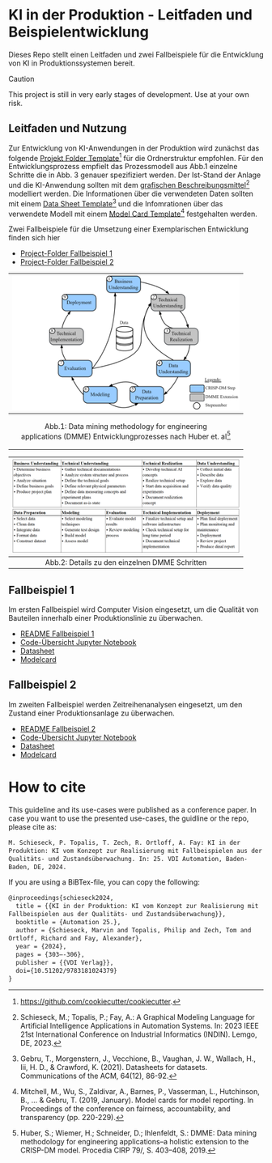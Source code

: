 # KI in der Produktion - Leitfaden und Beispielentwicklung
Dieses Repo stellt einen Leitfaden und zwei Fallbeispiele für die Entwicklung von KI in Produktionssystemen bereit.

> [!CAUTION]
> This project is still in very early stages of development. Use at your own risk.

## Leitfaden und Nutzung
Zur Entwicklung von KI-Anwendungen in der Produktion wird zunächst das folgende [Projekt Folder Template](templates/folder-structure)[^1] für die Ordnerstruktur empfohlen. Für den Entwicklungsprozess empfielt das Prozessmodell aus Abb.1 einzelne Schritte die in Abb. 3 genauer spezifiziert werden. Der Ist-Stand der Anlage und die KI-Anwendung sollten mit dem [grafischen Beschreibungsmittel](https://github.com/schiesem/GML-AIAAS)[^2] modelliert werden. Die Informationen über die verwendeten Daten sollten mit einem [Data Sheet Template](templates/datasheets/datasheet-for-dataset-template.md)[^3] und die Infomrationen über das verwendete Modell mit einem [Model Card Template](templates/modelcards/model-card-template.md)[^4] festgehalten werden.

Zwei Fallbeispiele für die Umsetzung einer Exemplarischen Entwicklung finden sich hier
- [Project-Folder Fallbeispiel 1](use-case-1)
- [Project-Folder Fallbeispiel 2](use-case-2)

| <img src="/templates/figures/figures-DMME.png" width="450"/>|
|:--:|
| <p>Abb.1: Data mining methodology for engineering  <br> applications (DMME) Entwicklungprozesses nach Huber et. al[^5] </p>|

| <img src="/templates/figures/process-steps.png" width="450"/>|
|:--:|
| Abb.2: Details zu den einzelnen DMME Schritten|

## Fallbeispiel 1
Im ersten Fallbeispiel wird Computer Vision eingesetzt, um die Qualität von Bauteilen innerhalb einer Produktionslinie zu überwachen.
- [README Fallbeispiel 1](use-case-1/README.md)
- [Code-Übersicht Jupyter Notebook](tbd.)
- [Datasheet](use-case-1/reports/datasheet.md)
- [Modelcard](use-case-1/reports/model-card.md)

## Fallbeispiel 2
Im zweiten Fallbeispiel werden Zeitreihenanalysen eingesetzt, um den Zustand einer Produktionsanlage zu überwachen.
- [README Fallbeispiel 2](use-case-2/README.md)
- [Code-Übersicht Jupyter Notebook](use-case-2/notebooks/project.ipynb)
- [Datasheet](use-case-2/reports/datasheet.md)
- [Modelcard](use-case-2/reports/model-card.md)

# How to cite

This guideline and its use-cases were published as a conference paper. In case you want to use the presented use-cases, the guidline or the repo, please cite as:
```
M. Schieseck, P. Topalis, T. Zech, R. Ortloff, A. Fay: KI in der Produktion: KI vom Konzept zur Realisierung mit Fallbeispielen aus der Qualitäts- und Zustandsüberwachung. In: 25. VDI Automation, Baden-Baden, DE, 2024.
```
If you are using a BiBTex-file, you can copy the following:
```
@inproceedings{schieseck2024,
  title = {{KI in der Produktion: KI vom Konzept zur Realisierung mit Fallbeispielen aus der Qualitäts- und Zustandsüberwachung}},
  booktitle = {Automation 25.},
  author = {Schieseck, Marvin and Topalis, Philip and Zech, Tom and Ortloff, Richard and Fay, Alexander},
  year = {2024},
  pages = {303–-306},
  publisher = {{VDI Verlag}},
  doi={10.51202/9783181024379} 
}
```

[^1]: https://github.com/cookiecutter/cookiecutter. 
[^2]: Schieseck, M.; Topalis, P.; Fay, A.: A Graphical Modeling Language for Artificial Intelligence Applications in Automation Systems. In: 2023 IEEE 21st International Conference on Industrial Informatics (INDIN). Lemgo, DE, 2023.
[^3]: Gebru, T., Morgenstern, J., Vecchione, B., Vaughan, J. W., Wallach, H., Iii, H. D., & Crawford, K. (2021). Datasheets for datasets. Communications of the ACM, 64(12), 86-92.
[^4]: Mitchell, M., Wu, S., Zaldivar, A., Barnes, P., Vasserman, L., Hutchinson, B., ... & Gebru, T. (2019, January). Model cards for model reporting. In Proceedings of the conference on fairness, accountability, and transparency (pp. 220-229).
[^5]: Huber, S.; Wiemer, H.; Schneider, D.; Ihlenfeldt, S.: DMME: Data mining methodology for engineering applications–a holistic extension to the CRISP-DM model. Procedia CIRP 79/, S. 403–408, 2019.
